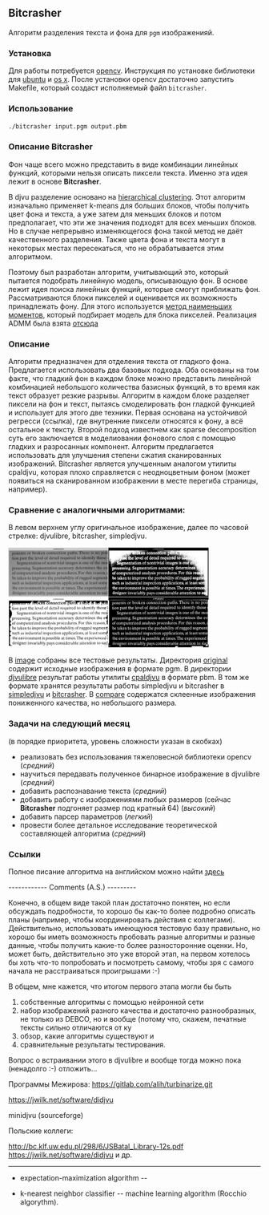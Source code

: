 ## Bitcrasher 

Алгоритм разделения текста и фона для `pgm` изображенияй.

### Установка

Для работы потребуется [opencv][opencv]. Инструкция по установке библиотеки для [ubuntu][opencv ubuntu] и [os x][opencv os x]. После установки opencv достаточно запустить Makefile, который создаст исполняемый файл `bitcrasher`.

### Использование

`./bitcrasher input.pgm output.pbm`

### Описание Bitcrasher

Фон чаще всего можно представить в виде комбинации линейных функций, которыми нельзя описать пиксели текста. Именно эта идея лежит в основе **Bitcrasher**.

В djvu разделение основано на [hierarchical clustering][djvu]. Этот алгоритм изначально применяет k-means для больших блоков, чтобы получить цвет фона и текста, а уже затем для меньших блоков и потом предполагает, что эти же значения подходят для всех меньших блоков. Но в случае непрерывно изменяющегося фона такой метод не даёт качественного разделения. Также цвета фона и текста могут в некоторых местах пересекаться, что не обрабатывается этим алгоритмом.

Поэтому был разработан алгоритм, учитывающий это, который пытается подобрать линейную модель, описывающую фон. В основе лежит идея поиска линейных функций, которые смогут приближать фон. Рассматриваются блоки пикселей и оценивается их возможность принадлежать фону. Для этого используется [метод наименьших моментов][LAD], который подбирает модель для блока пикселей. Реализация ADMM была взята [отсюда][ADMM]

### Описание

Алгоритм предназначен для отделения текста от гладкого фона. Предлагается использовать два базовых подхода. Оба основаны на том факте, что гладкий фон в каждом блоке можно представить линейной комбинацией небольшого количества базисных функций, в то время как текст образует резкие разрывы. Алгоритм в каждом блоке разделяет пиксели на фон и текст, пытаясь смоделировать фон гладкой функцией и использует для этого две техники. Первая основана на устойчивой регресси (ссылка), где внутренние пиксели относятся к фону, а всё остальное к тексту. Второй подход известнем как sparse decomposition суть его заключается в моделиовании фонового слоя с помощью гладких и разросанных компонент. Алгоритм предлагается использовать для улучшения степени сжатия сканированных изображений. Bitcrasher является улучшенным аналогом утилиты cpaldjvu, которая плохо справляется с неодноцветным фоном (может появиться на сканированном изображении в месте перегиба страницы, например).

### Сравнение с аналогичными алгоритмами:

В левом верхнем углу оригинальное изображение, далее по часовой стрелке: djvulibre, bitcrasher, simpledjvu.

<img src="https://github.com/Tehada/Bitcrasher/blob/master/images/compare/1.jpg" width="400" height="200" />

В [image][first] собраны все тестовые результаты. Директория [original][second] содержит исходные изображения в формате pgm. В директории [djvulibre][third] результат работы утилиты [cpaldjvu][fourth] в формате pbm. В том же формате хранятся результаты работы simpledjvu и bitcrasher в [simpledjvu][fifth] и [bitcrasher][sixth]. В [compare][seventh] содержатся склеенные изображения пониженного качества, но небольшого размера.

### Задачи на следующий месяц

(в порядке приоритета, уровень сложности указан в скобках)

* реализовать без использования тяжеловесной библиотеки opencv (_средний_)
* научиться передавать полученное бинарное изображение в djvulibre (_средний_)
* добавить распознавание текста (_средний_)
* добавить работу с изображениями любых размеров (сейчас **Bitcrasher** подгоняет размер под кратный 64) (_высокий_)
* добавить парсер параметров (_легкий_)
* провести более детальное исследование теоретической составляющей алгоритма (_средний_)

### Ссылки

Полное писание алгоритма на английском можно найти [здесь][description]

------------ Comments (A.S.) ---------

Конечно, в общем виде такой план достаточно понятен, но если обсуждать подробности, то хорошо бы как-то более подробно описать планы (например, чтобы координировать действия с коллегами). Действительно, использовать имеющуюся тестовую базу правильно, но хорошо бы иметь возможность пробовать разные алгоритмы и разные данные, чтобы получить какие-то более разносторонние оценки. Но, может быть, действительно это уже второй этап, на первом хотелось бы хоть что-то попробовать и посмотреть самому, чтобы зря с самого начала не расстраиваться проигрышами :-)

В общем, мне кажется, что итогом первого этапа могли бы быть

1) собственные алгоритмы с помощью нейронной сети
2) набор изображений разного качества и достаточно разнообразных, не только из DEBCO, но и вообще (потому что, скажем, печатные тексты сильно отличаются от ку
3) обзор, какие алгоритмы существуют и
4) сравнительные результаты тестирования.

Вопрос о встраивании этого в djvulibre и вообще тогда можно пока (ненадолго :-) отложить...

Программы Межирова: https://gitlab.com/alih/turbinarize.git

https://jwilk.net/software/didjvu 

minidjvu (sourceforge)

Польские коллеги:

http://bc.klf.uw.edu.pl/298/6/JSBatal_Library-12s.pdf
https://jwilk.net/software/didjvu и др.

----

* expectation-maximization algorithm -- 

* k-nearest neighbor classifier -- machine learning algorithm (Rocchio algorythm).

[opencv]: http://opencv.org
[opencv ubuntu]: http://www.pyimagesearch.com/2016/10/24/ubuntu-16-04-how-to-install-opencv/
[opencv os x]: http://www.pyimagesearch.com/2015/06/15/install-opencv-3-0-and-python-2-7-on-osx/

[djvu]: https://www.researchgate.net/publication/220051065_High_quality_document_image_compression_with_DjVU
[LAD]: https://ru.wikipedia.org/wiki/%D0%9C%D0%B5%D1%82%D0%BE%D0%B4_%D0%BD%D0%B0%D0%B8%D0%BC%D0%B5%D0%BD%D1%8C%D1%88%D0%B8%D1%85_%D0%BC%D0%BE%D0%B4%D1%83%D0%BB%D0%B5%D0%B9
[FGKA]: https://www.ncbi.nlm.nih.gov/pmc/articles/PMC543472/
[first]: https://github.com/Tehada/Bitcrasher/tree/master/images
[second]: https://github.com/Tehada/Bitcrasher/tree/master/images/original
[third]: https://github.com/Tehada/Bitcrasher/tree/master/images/djvulibre
[fourth]: http://djvu.sourceforge.net/doc/man/cpaldjvu.html
[fifth]: https://github.com/Tehada/Bitcrasher/tree/master/images/simpledjvu
[sixth]: https://github.com/Tehada/Bitcrasher/tree/master/images/bitcrasher
[seventh]: https://github.com/Tehada/Bitcrasher/tree/master/images/compare
[ADMM]: https://web.stanford.edu/~boyd/papers/admm
[description]: https://arxiv.org/pdf/1607.02547.pdf
